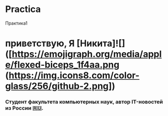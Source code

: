 # Practica
Практика1
# приветствую, Я [Никита]![]([https://emojigraph.org/media/apple/flexed-biceps_1f4aa.png  (https://img.icons8.com/color-glass/256/github-2.png]) 
### Студент факультета компьютерных наук, автор IT-новостей из России 🇷🇺.

